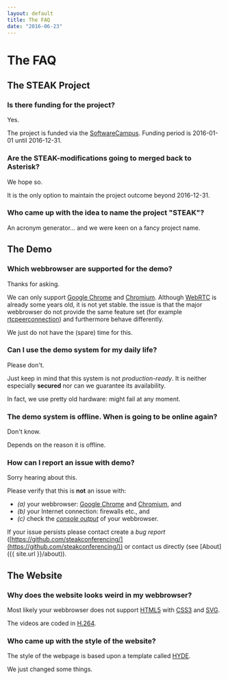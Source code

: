 ```yaml
---
layout: default
title: The FAQ
date: "2016-06-23"
---
```

The FAQ
===

The STEAK Project
---

### Is there funding for the project?

Yes.

The project is funded via the [SoftwareCampus](http://www.softwarecampus.de/).
Funding period is 2016-01-01 until 2016-12-31.


### Are the STEAK-modifications going to merged back to Asterisk?

We hope so.

It is the only option to maintain the project outcome beyond 2016-12-31.


### Who came up with the idea to name the project "STEAK"?

An acronym generator...
and we were keen on a fancy project name.


The Demo
---

### Which webbrowser are supported for the demo?

Thanks for asking.

We can only support [Google Chrome](https://www.google.com/chrome/) and [Chromium](https://www.chromium.org/).
Although [WebRTC](https://webrtc.org/) is already some years old, it is not yet stable.
the issue is that the major webbrowser do not provide the same feature set (for example [rtcpeerconnection](http://caniuse.com/#feat=rtcpeerconnection)) and furthermore behave differently.

We just do not have the (spare) time for this.


### Can I use the demo system for my daily life?

Please don't.

Just keep in mind that this system is not _production-ready_.
It is neither especially __secured__ nor can we guarantee its availability.

In fact, we use pretty old hardware: might fail at any moment.


### The demo system is offline. When is going to be online again?

Don't know.

Depends on the reason it is offline.


### How can I report an issue with demo?

Sorry hearing about this.

Please verify that this is __not__ an issue with:

* _(a)_ your webbrowser: [Google Chrome](https://www.google.com/chrome/) and [Chromium](https://www.chromium.org/), and
* _(b)_ your Internet connection: firewalls etc., and
* _(c)_ check the [_console output_](https://developer.chrome.com/devtools) of your webbrowser.

If your issue persists please contact create a _bug report_ ([https://github.com/steakconferencing/](https://github.com/steakconferencing/)) or contact us directly (see [About]({{ site.url }}/about)).


The Website
---

### Why does the website looks weird in my webbrowser?

Most likely your webbrowser does not support [HTML5](https://en.wikipedia.org/wiki/HTML5) with [CSS3](https://en.wikipedia.org/wiki/Cascading_Style_Sheets#CSS_3) and [SVG](https://en.wikipedia.org/wiki/Scalable_Vector_Graphics).

The videos are coded in [H.264](https://en.wikipedia.org/wiki/H.264/MPEG-4_AVC).


### Who came up with the style of the website?
The style of the webpage is based upon a template called [HYDE](https://github.com/poole/hyde).

We just changed some things.
